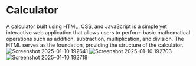 # Calculator
A calculator built using HTML, CSS, and JavaScript is a simple yet interactive web application that allows users to perform basic mathematical operations such as addition, subtraction, multiplication, and division. The HTML serves as the foundation, providing the structure of the calculator.
![Screenshot 2025-01-10 192641](https://github.com/user-attachments/assets/d4a209c6-e748-4cec-bb73-7568b01ca25b)
![Screenshot 2025-01-10 192703](https://github.com/user-attachments/assets/396a3865-797e-4341-9d36-18df27b29951)
![Screenshot 2025-01-10 192718](https://github.com/user-attachments/assets/e02a1537-ab99-4f0b-a795-bf95b8f1eca2)


